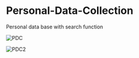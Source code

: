 # Personal-Data-Collection
Personal data base with search function<p>
  
![PDC](https://user-images.githubusercontent.com/38325801/94915571-69741280-04ad-11eb-9b68-7ba601897ab2.png)<p>
  
![PDC2](https://user-images.githubusercontent.com/38325801/94915710-a5a77300-04ad-11eb-96c3-08d0dc8335cb.png)

